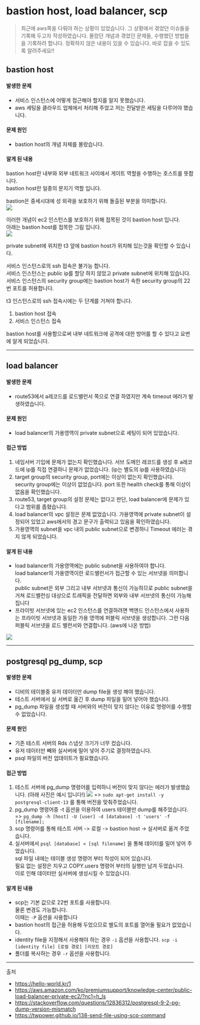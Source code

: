 # bastion host, load balancer, scp

> 최근에 aws쪽을 다뤄야 하는 상황이 있었습니다. 
> 그 상황에서 겪었던 이슈들을 기록해 두고자 작성하였습니다.
> 몰랐던 개념과 겪었던 문제들, 수행했던 방법들을 기록하려 합니다.
> 정확하지 않은 내용이 있을 수 있습니다. 바로 잡을 수 있도록 알려주세요!!

## bastion host

#### 발생한 문제
- 서비스 인스턴스에 어떻게 접근해야 할지를 알지 못했습니다.
- aws 세팅을 클라우드 업체에서 처리해 주었고 저는 전달받은 세팅을 다루어야 했습니다.

#### 문제 원인 
- bastion host의 개념 자체를 몰랐습니다.

#### 알게 된 내용
bastion host란 내부와 외부 네트워크 사이에서 게이트 역할을 수행하는 호스트를 뜻합니다.   
bastion host란 일종의 문지기 역할 입니다.    

bastion은 중세시대에 성 외곽을 보호하기 위해 돌출된 부분을 의미합니다.    
![](2022-07-08-17-10-46.png)

이러한 개념이 ec2 인스턴스를 보호하기 위해 접목된 것이 bastion host 입니다.    
아래는 bastion host를 접목한 그림 입니다.    
![](2022-07-08-17-26-33.png)

private subnet에 위치한 t3 앞에 bastion host가 위치해 있는것을 확인할 수 있습니다.   

서비스 인스턴스로의 ssh 접속은 불가능 합니다.     
서비스 인스턴스는 public ip를 할당 하지 않았고 private subnet에 위치해 있습니다.    
서비스 인스턴스의 security group에는 bastion host가 속한 security group의 22번 포트를 허용합니다.    

t3 인스턴스로의 ssh 접속시에는 두 단계를 거쳐야 합니다.    
1. bastion host 접속
2. 서비스 인스턴스 접속

bastion host를 사용함으로써 내부 네트워크에 공격에 대한 방어를 할 수 있다고 요번에 알게 되었습니다.    

--- 

## load balancer

#### 발생한 문제
- route53에서 a레코드를 로드밸런서 쪽으로 연결 하였지만 계속 timeout 에러가 발생하였습니다.

#### 문제 원인
- load balancer의 가용영역이 private subnet으로 세팅이 되어 있었습니다.

#### 접근 방법
1. 네임서버 기입에 문제가 없는지 확인했습니다.
   서브 도메인 레코드를 생성 후 a레코드에 ip를 직접 연결하니 문제가 없었습니다. (ip는 별도의 ip를 사용하였습니다)
2. target group의 security group, port에는 이상이 없는지 확인했습니다.
   security group에는 이상이 없었습니다. port 또한 health check를 통해 이상이 없음을 확인했습니다.
3. route53, target group의 설정 문제는 없다고 판단, load balancer에 문제가 있다고 범위를 좁혔습니다.
4. load balancer의 vpc 설정은 문제 없었습니다. 
   가용영역에 private subnet이 설정되어 있었고 aws에서의 경고 문구가 출력되고 있음을 확인하였습니다.
5. 가용영역의 subnet을 vpc 내의 public subnet으로 변경하니 Timeout 에러는 겪지 않게 되었습니다.
  
#### 알게 된 내용
- load balancer의 가용영역에는 public subnet을 사용하여야 합니다.   
load balancer의 가용영역이란 로드밸런서가 접근할 수 있는 서브넷을 의미합니다.    
public subnet은 외부 그리고 내부 서브넷과 통신이 가능하므로 public subnet을 거쳐 로드밸런싱 대상으로 트래픽을 전달하면 외부와 내부 서브넷의 통신이 가능해집니다    
- 프라이빗 서브넷에 있는 ec2 인스턴스를 연결하려면 백엔드 인스턴스에서 사용하는 프라이빗 서브넷과 동일한 가용 영역에 퍼블릭 서브넷을 생성합니다. 그런 다음 퍼블릭 서브넷을 로드 밸런서와 연결합니다. (aws에 나온 방법)

![](2022-07-08-21-19-46.png)

---

## postgresql pg_dump, scp

#### 발생한 문제
- 디비의 테이블중 유저 데이터만 dump file을 생성 해야 했습니다.
- 테스트 서버에서 실 서버로 옮긴 후 dump 파일을 밀어 넣어야 했습니다. 
- pg_dump 파일을 생성할 때 서버와의 버전이 맞지 않다는 이유로 명령어를 수행할 수 없었습니다.

#### 문제 원인
- 기존 테스트 서버의 Rds 스냅샷 크기가 너무 컸습니다.
- 유저 데이터만 빼와 실서버에 밀어 넣어 주기로 결정하였습니다.
- psql 파일의 버전 업데이트가 필요했습니다.

#### 접근 방법
1. 테스트 서버에 pg_dump 명령어를 입력하니 버전이 맞지 않다는 에러가 발생했습니다.
(아래 사진은 예시 입니다!)
![](2022-07-08-21-33-50.png) 
=> `sudo apt-get install -y postgresql-client-13` 를 통해 버전을 맞춰주었습니다.
2. pg_dump 명령어중 -t 옵션을 이용하여 users 테이블만 dump를 해주었습니다.
=> `pg_dump -h [host] -U [user] -d [database] -t 'users' -f [filename];`
3. scp 명령어를 통해 테스트 서버 -> 로컬 -> bastion host -> 실서버로 옮겨 주었습니다.
4. 실서버에서 `psql [database] < [sql filename]` 을 통해 데이터를 밀어 넣어 주었습니다.   
sql 파일 내에는 테이블 생성 명령어 부터 작성이 되어 있습니다.     
필요 없는 설정은 지우고 COPY.users 명령어 부터의 실행만 남겨 두었습니다.    
이로 인해 데이터만 실서버에 생성시킬 수 있었습니다.    

#### 알게 된 내용
- scp는 기본 값으로 22번 포트를 사용합니다.     
물론 변경도 가능합니다.     
이때는 `-P` 옵션을 사용합니다     
- bastion host의 접근을 허용해 두었으므로 별도의 포트를 열어둘 필요가 없었습니다.
- identity file을 지정해서 사용해야 하는 경우 `-i` 옵션을 사용합니다.
`scp -i [identity file] [로컬 경로] [리모트 경로]`
- 폴더를 복사하는 경우 `-r` 옵션을 사용합니다.

----
출처

* https://hello-world.kr/1
* https://aws.amazon.com/ko/premiumsupport/knowledge-center/public-load-balancer-private-ec2/?nc1=h_ls
* https://stackoverflow.com/questions/12836312/postgresql-9-2-pg-dump-version-mismatch
* https://twpower.github.io/138-send-file-using-scp-command
